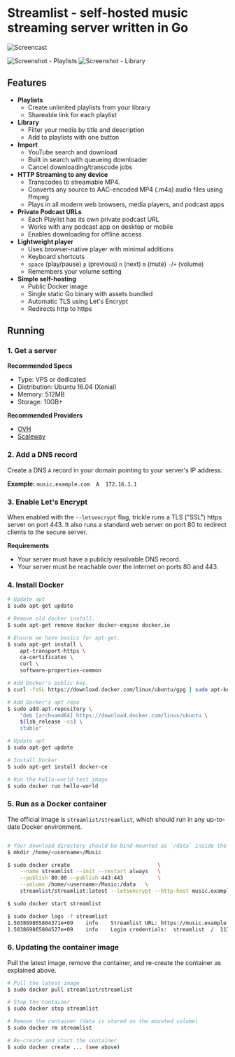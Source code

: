 # Streamlist - self-hosted music streaming server written in Go

![Screencast](https://raw.githubusercontent.com/streamlist/streamlist/master/screencast.gif?updated)

![Screenshot - Playlists](https://raw.githubusercontent.com/streamlist/streamlist/master/screenshot1.png)
![Screenshot - Library](https://raw.githubusercontent.com/streamlist/streamlist/master/screenshot2.png)

## Features

* **Playlists**
  * Create unlimited playlists from your library
  * Shareable link for each playlist
* **Library**
  * Filter your media by title and description
  * Add to playlists with one button
* **Import**
  * YouTube search and download
  * Built in search with queueing downloader
  * Cancel downloading/transcode jobs
* **HTTP Streaming to any device**
  * Transcodes to streamable MP4.
  * Converts any source to AAC-encoded MP4 (.m4a) audio files using ffmpeg
  * Plays in all modern web browsers, media players, and podcast apps
* **Private Podcast URLs**
  * Each Playlist has its own private podcast URL
  * Works with any podcast app on desktop or mobile
  * Enables downloading for offline access
* **Lightweight player**
  * Uses browser-native player with minimal additions
  * Keyboard shortcuts
  * `space` (play/pause) `p` (previous) `n` (next) `m` (mute) `-`/`+` (volume)
  * Remembers your volume setting
* **Simple self-hosting**
  * Public Docker image
  * Single static Go binary with assets bundled
  * Automatic TLS using Let's Encrypt
  * Redirects http to https

## Running

### 1. Get a server

**Recommended Specs**

* Type: VPS or dedicated
* Distribution: Ubuntu 16.04 (Xenial)
* Memory: 512MB
* Storage: 10GB+

**Recommended Providers**

* [OVH](https://www.ovh.com/)
* [Scaleway](https://www.scaleway.com/)

### 2. Add a DNS record

Create a DNS `A` record in your domain pointing to your server's IP address.

**Example:** `music.example.com  A  172.16.1.1`

### 3. Enable Let's Encrypt

When enabled with the `--letsencrypt` flag, trickle runs a TLS ("SSL") https server on port 443. It also runs a standard web server on port 80 to redirect clients to the secure server.

**Requirements**

* Your server must have a publicly resolvable DNS record.
* Your server must be reachable over the internet on ports 80 and 443.

### 4. Install Docker

```bash
# Update apt
$ sudo apt-get update

# Remove old docker install.
$ sudo apt-get remove docker docker-engine docker.io

# Ensure we have basics for apt-get.
$ sudo apt-get install \
    apt-transport-https \
    ca-certificates \
    curl \
    software-properties-common

# Add Docker's public key.
$ curl -fsSL https://download.docker.com/linux/ubuntu/gpg | sudo apt-key add -

# Add Docker's apt repo
$ sudo add-apt-repository \
    "deb [arch=amd64] https://download.docker.com/linux/ubuntu \
    $(lsb_release -cs) \
    stable"

# Update apt
$ sudo apt-get update

# Install Docker
$ sudo apt-get install docker-ce

# Run the hello-world test image
$ sudo docker run hello-world

```

### 5. Run as a Docker container

The official image is `streamlist/streamlist`, which should run in any up-to-date Docker environment.

```bash

# Your download directory should be bind-mounted as `/data` inside the container using the `--volume` flag.
$ mkdir /home/<username>/Music

$ sudo docker create                            \
    --name streamlist --init --restart always   \
    --publish 80:80 --publish 443:443           \
    --volume /home/<username>/Music:/data   \
    streamlist/streamlist:latest --letsencrypt --http-host music.example.com

$ sudo docker start streamlist

$ sudo docker logs -f streamlist
1.503869865804371e+09    info    Streamlist URL: https://music.example.com/streamlist
1.503869865804527e+09    info    Login credentials:  streamlist  /  1134423142

```

### 6. Updating the container image

Pull the latest image, remove the container, and re-create the container as explained above.

```bash
# Pull the latest image
$ sudo docker pull streamlist/streamlist

# Stop the container
$ sudo docker stop streamlist

# Remove the container (data is stored on the mounted volume)
$ sudo docker rm streamlist

# Re-create and start the container
$ sudo docker create ... (see above)

```

